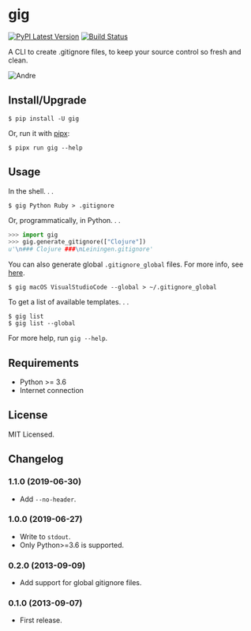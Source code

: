 # gig

[![PyPI Latest Version](https://badgen.net/pypi/v/gig)](https://pypi.org/project/gig/)
[![Build Status](https://dev.azure.com/sloria/sloria/_apis/build/status/sloria.gig?branchName=master)](https://dev.azure.com/sloria/sloria/_build/latest?definitionId=3&branchName=master)

A CLI to create .gitignore files, to keep your source control so fresh and clean.

![Andre](https://upload.wikimedia.org/wikipedia/commons/d/d8/Andr%C3%A93000.jpg)

## Install/Upgrade

```
$ pip install -U gig
```

Or, run it with [pipx](https://github.com/pipxproject/pipx):

```
$ pipx run gig --help
```

## Usage

In the shell. . .

```
$ gig Python Ruby > .gitignore
```

Or, programmatically, in Python. . .

```python
>>> import gig
>>> gig.generate_gitignore(["Clojure"])
u'\n### Clojure ###\nLeiningen.gitignore'
```

You can also generate global `.gitignore_global` files. For more info, see [here](https://help.github.com/en/articles/ignoring-files#create-a-global-gitignore).

```
$ gig macOS VisualStudioCode --global > ~/.gitignore_global
```

To get a list of available templates. . .

```
$ gig list
$ gig list --global
```

For more help, run `gig --help`.

## Requirements

- Python >= 3.6
- Internet connection

## License

MIT Licensed.

## Changelog

### 1.1.0 (2019-06-30)

- Add `--no-header`.

### 1.0.0 (2019-06-27)

- Write to `stdout`.
- Only Python>=3.6 is supported.

### 0.2.0 (2013-09-09)

- Add support for global gitignore files.

### 0.1.0 (2013-09-07)

- First release.
